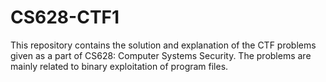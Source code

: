 # CS628-CTF1

This repository contains the solution and explanation of the CTF problems given as a part of CS628: Computer Systems Security. The problems are mainly related to binary exploitation of program files.
